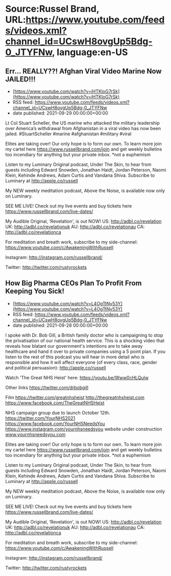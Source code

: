 # Source:Russel Brand, URL:https://www.youtube.com/feeds/videos.xml?channel_id=UCswH8ovgUp5Bdg-0_JTYFNw, language:en-US

## Err... REALLY??! Afghan Viral Video Marine Now JAILED!!!
 - [https://www.youtube.com/watch?v=iHTKloG7rSk](https://www.youtube.com/watch?v=iHTKloG7rSk)
 - RSS feed: https://www.youtube.com/feeds/videos.xml?channel_id=UCswH8ovgUp5Bdg-0_JTYFNw
 - date published: 2021-09-29 00:00:00+00:00

Lt Col Stuart Scheller, the US marine who attacked the military leadership over America’s withdrawal from Afghanistan in a viral video has now been jailed. 
#StuartScheller #marine #afghanistan #military #viral

Elites are taking over! Our only hope is to form our own. To learn more join my cartel here https://www.russellbrand.com/join and get weekly bulletins too incendiary for anything but your private inbox.
*not a euphemism

Listen to my Luminary Original podcast, Under The Skin, to hear from guests including Edward Snowden, Jonathan Haidt, Jordan Peterson, Naomi Klein, Kehinde Andrews, Adam Curtis and Vandana Shiva.
Subscribe to Luminary at http://apple.co/russell 

My NEW weekly meditation podcast, Above the Noise, is available now only on Luminary.

SEE ME LIVE! Check out my live events and buy tickets here https://www.russellbrand.com/live-dates/ 

My Audible Original, ‘Revelation', is out NOW!
US: http://adbl.co/revelation
UK: http://adbl.co/revelationuk
AU: http://adbl.co/revelationau
CA: http://adbl.co/revelationca

For meditation and breath work, subscribe to my side-channel: 
https://www.youtube.com/c/AwakeningWithRussell

Instagram: 
http://instagram.com/russellbrand/

Twitter: 
http://twitter.com/rustyrockets

## How Big Pharma CEOs Plan To Profit From Keeping You Sick!
 - [https://www.youtube.com/watch?v=L4OgTtNy53Y](https://www.youtube.com/watch?v=L4OgTtNy53Y)
 - RSS feed: https://www.youtube.com/feeds/videos.xml?channel_id=UCswH8ovgUp5Bdg-0_JTYFNw
 - date published: 2021-09-28 00:00:00+00:00

I spoke with Dr. Bob Gill, a British family doctor who is campaigning to stop the privatisation of our national health service. This is a shocking video that reveals how blatant our government's intentions are to take away healthcare and hand it over to private companies using a 5 point plan. If you listen to the rest of this podcast you will hear in more detail who is responsible and how it will affect everyone (of every class, race, gender and political persuasion): http://apple.co/russell 

Watch  'The Great NHS Heist' here:
https://youtu.be/Www0cHLQulw

Other links
https://twitter.com/drbobgill

Film
https://twitter.com/greatnhsheist
http://thegreatnhsheist.com
https://www.facebook.com/TheGreatNHSHeist

NHS campaign group due to launch October 12th.
https://twitter.com/YourNHS2021
https://www.facebook.com/YourNHSNeedsYou
https://www.instagram.com/yournhsneedsyou
website under construction www.yournhsneedsyou.com

Elites are taking over! Our only hope is to form our own. To learn more join my cartel here https://www.russellbrand.com/join and get weekly bulletins too incendiary for anything but your private inbox.
*not a euphemism

Listen to my Luminary Original podcast, Under The Skin, to hear from guests including Edward Snowden, Jonathan Haidt, Jordan Peterson, Naomi Klein, Kehinde Andrews, Adam Curtis and Vandana Shiva.
Subscribe to Luminary at http://apple.co/russell 

My NEW weekly meditation podcast, Above the Noise, is available now only on Luminary.

SEE ME LIVE! Check out my live events and buy tickets here https://www.russellbrand.com/live-dates/ 

My Audible Original, ‘Revelation', is out NOW!
US: http://adbl.co/revelation
UK: http://adbl.co/revelationuk
AU: http://adbl.co/revelationau
CA: http://adbl.co/revelationca

For meditation and breath work, subscribe to my side-channel: 
https://www.youtube.com/c/AwakeningWithRussell

Instagram: 
http://instagram.com/russellbrand/

Twitter: 
http://twitter.com/rustyrockets


